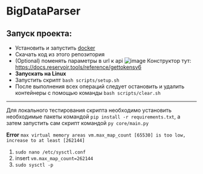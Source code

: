 # BigDataParser
## Запуск проекта:
+ Установить и запустить [docker](https://www.docker.com/products/docker-desktop)
+ Скачать код из этого репозитория
+ (Optional) поменять параметры в url к api
![image](https://github.com/Shmonyajik/BigDataParser/assets/83132326/7fa06203-e76c-44d9-9d65-f8c6c2ae9905)
Конструктор тут: https://docs.reservoir.tools/reference/gettokensv6
+ **Запускать на Linux**
+ Запустить скрипт `bash scripts/setup.sh`
+ После выполнения всех операций следует остановить и удалить контейнеры с помощью команды `bash scripts/clear.sh`
---
Для локального тестирования скрипта необходимо установить необходимые пакеты командой `pip install -r requirements.txt`, а затем запустить сам скрипт командой `py core/main.py`

**Error** `max virtual memory areas vm.max_map_count [65530] is too low, increase to at least [262144]`
1. `sudo nano /etc/sysctl.conf`
2. insert `vm.max_map_count=262144`
3. `sudo sysctl -p`
